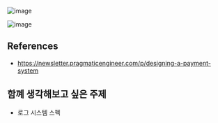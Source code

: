![image](https://github.com/system-design-club-night/system-design-club-night/assets/31172248/c5a22c59-4305-4a71-ba69-20fa69abfc83)

![image](https://github.com/system-design-club-night/system-design-club-night/assets/31172248/abfcd0e2-ee35-42fb-be68-35d2beb774bc)


## References
- https://newsletter.pragmaticengineer.com/p/designing-a-payment-system

## 함꼐 생각해보고 싶은 주제
- 로그 시스템 스펙
